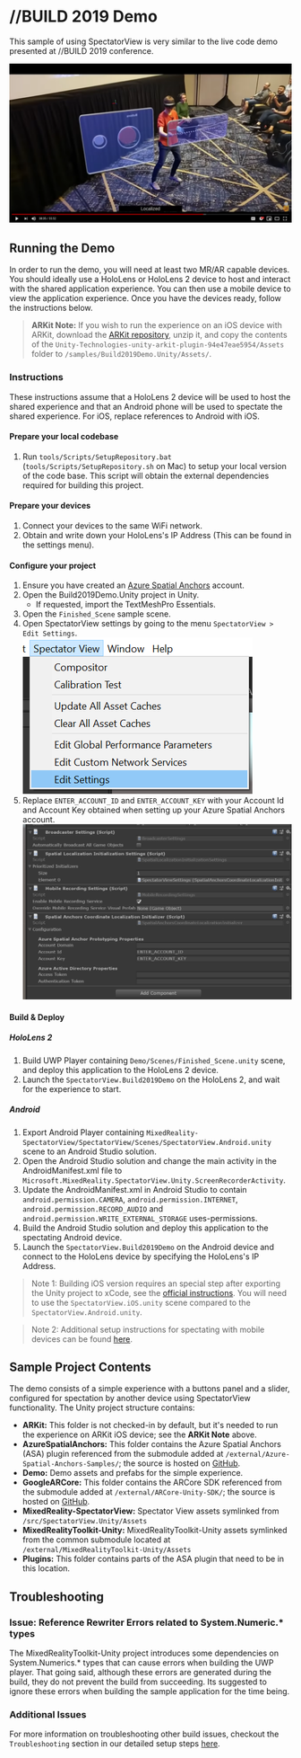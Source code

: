 # //BUILD 2019 Demo

This sample of using SpectatorView is very similar to the live code demo presented at //BUILD 2019 conference.

[![//BUILD 2019 Video](../../doc/images/Build2019DemoVideo.png)](https://www.youtube.com/watch?v=P8og3nC5FaQ&t=2255 "//BUILD 2019 Video")

## Running the Demo

In order to run the demo, you will need at least two MR/AR capable devices. You should ideally use a HoloLens or HoloLens 2 device to host and interact with the shared application experience. You can then use a mobile device to view the application experience. Once you have the devices ready, follow the instructions below.

> **ARKit Note:** If you wish to run the experience on an iOS device with ARKit, download the [ARKit repository](https://bitbucket.org/Unity-Technologies/unity-arkit-plugin/downloads/), unzip it, and copy the contents of the `Unity-Technologies-unity-arkit-plugin-94e47eae5954/Assets` folder to `/samples/Build2019Demo.Unity/Assets/`.

### Instructions

These instructions assume that a HoloLens 2 device will be used to host the shared experience and that an Android phone will be used to spectate the shared experience. For iOS, replace references to Android with iOS.

#### Prepare your local codebase

1. Run `tools/Scripts/SetupRepository.bat` (`tools/Scripts/SetupRepository.sh` on Mac) to setup your local version of the code base. This script will obtain the external dependencies required for building this project.

#### Prepare your devices

1. Connect your devices to the same WiFi network.
2. Obtain and write down your HoloLens's IP Address (This can be found in the settings menu).

#### Configure your project

1. Ensure you have created an [Azure Spatial Anchors](https://docs.microsoft.com/en-us/azure/spatial-anchors/quickstarts/get-started-unity-hololens#create-a-spatial-anchors-resource) account.
2. Open the Build2019Demo.Unity project in Unity.
    - If requested, import the TextMeshPro Essentials.
3. Open the `Finished_Scene` sample scene.
3. Open SpectatorView settings by going to the menu `SpectatorView > Edit Settings`. \
![SpectatorView Settings Menu](../../doc/images/SpectatorViewSettingsMenu.png)
4. Replace `ENTER_ACCOUNT_ID` and `ENTER_ACCOUNT_KEY` with your Account Id and Account Key obtained when setting up your Azure Spatial Anchors account. \
![Spectator View ASA Settings](../../doc/images/SpectatorViewSettingsASA.png)

#### Build & Deploy

##### HoloLens 2
1. Build UWP Player containing `Demo/Scenes/Finished_Scene.unity` scene, and deploy this application to the HoloLens 2 device.
2. Launch the `SpectatorView.Build2019Demo` on the HoloLens 2, and wait for the experience to start.

##### Android
1. Export Android Player containing `MixedReality-SpectatorView/SpectatorView/Scenes/SpectatorView.Android.unity` scene to an Android Studio solution.
2. Open the Android Studio solution and change the main activity in the AndroidManifest.xml file to `Microsoft.MixedReality.SpectatorView.Unity.ScreenRecorderActivity`.
3. Update the AndroidManifest.xml in Android Studio to contain `android.permission.CAMERA`, `android.permission.INTERNET`, `android.permission.RECORD_AUDIO` and `android.permission.WRITE_EXTERNAL_STORAGE` uses-permissions.
4. Build the Android Studio solution and deploy this application to the spectating Android device.
5. Launch the `SpectatorView.Build2019Demo` on the Android device and connect to the HoloLens device by specifying the HoloLens's IP Address.

> Note 1: Building iOS version requires an special step after exporting the Unity project to xCode, see the [official instructions](https://docs.microsoft.com/en-us/azure/spatial-anchors/quickstarts/get-started-unity-ios#open-the-xcode-project). You will need to use the `SpectatorView.iOS.unity` scene compared to the `SpectatorView.Android.unity`.

> Note 2: Additional setup instructions for spectating with mobile devices can be found [here](../../doc/SpectatorView.Setup.md).

## Sample Project Contents

The demo consists of a simple experience with a buttons panel and a slider, configured for spectation by another device using SpectatorView functionality. The Unity project structure contains:

- **ARKit:** This folder is not checked-in by default, but it's needed to run the experience on ARKit iOS device; see the **ARKit Note** above.
- **AzureSpatialAnchors:** This folder contains the Azure Spatial Anchors (ASA) plugin referenced from the submodule added at `/external/Azure-Spatial-Anchors-Samples/`; the source is hosted on [GitHub](https://github.com/Azure/azure-spatial-anchors-samples).
- **Demo:** Demo assets and prefabs for the simple experience.
- **GoogleARCore:** This folder contains the ARCore SDK referenced from the submodule added at `/external/ARCore-Unity-SDK/`; the source is hosted on [GitHub](https://github.com/google-ar/arcore-unity-sdk).
- **MixedReality-SpectatorView:** Spectator View assets symlinked from `/src/SpectatorView.Unity/Assets`
- **MixedRealityToolkit-Unity:** MixedRealityToolkit-Unity assets symlinked from the common submodule located at `/external/MixedRealityToolkit-Unity/Assets`
- **Plugins:** This folder contains parts of the ASA plugin that need to be in this location.

## Troubleshooting

### __Issue:__ Reference Rewriter Errors related to System.Numeric.* types
The MixedRealityToolkit-Unity project introduces some dependencies on System.Numerics.* types that can cause errors when building the UWP player. That going said, although these errors are generated during the build, they do not prevent the build from succeeding. Its suggested to ignore these errors when building the sample application for the time being.

### __Additional Issues__
For more information on troubleshooting other build issues, checkout the `Troubleshooting` section in our detailed setup steps [here](../../doc/SpectatorView.Setup.md).